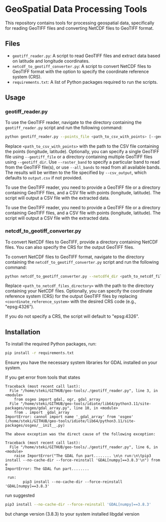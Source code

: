 # GeoSpatial Data Processing Tools

This repository contains tools for processing geospatial data, specifically for reading GeoTIFF files and converting NetCDF files to GeoTIFF format.

## Files

- `geotiff_reader.py`: A script to read GeoTIFF files and extract data based on latitude and longitude coordinates.
- `netcdf_to_geotiff_converter.py`: A script to convert NetCDF files to GeoTIFF format with the option to specify the coordinate reference system (CRS).
- `requirements.txt`: A list of Python packages required to run the scripts.

## Usage

### geotiff_reader.py
To use the GeoTIFF reader, navigate to the directory containing the `geotiff_reader.py` script and run the following command:

```sh
python geotiff_reader.py --points_file <path_to_csv_with_points> [--geotiff_file <path_to_geotiff_file>] [--geotiff_dir <path_to_directory_with_geotiff_files>] [--raster_band <band_number>] [--all_bands] [--csv_output <output_csv_file>]
```

Replace `<path_to_csv_with_points>` with the path to the CSV file containing the points (longitude, latitude). Optionally, you can specify a single GeoTIFF file using `--geotiff_file` or a directory containing multiple GeoTIFF files using `--geotiff_dir`. Use `--raster_band` to specify a particular band to read from the GeoTIFF file(s), or use `--all_bands` to read from all available bands. The results will be written to the file specified by `--csv_output`, which defaults to `output.csv` if not provided.

To use the GeoTIFF reader, you need to provide a GeoTIFF file or a directory containing GeoTIFF files, and a CSV file with points (longitude, latitude). The script will output a CSV file with the extracted data.

To use the GeoTIFF reader, you need to provide a GeoTIFF file or a directory containing GeoTIFF files, and a CSV file with points (longitude, latitude). The script will output a CSV file with the extracted data.

### netcdf_to_geotiff_converter.py

To convert NetCDF files to GeoTIFF, provide a directory containing NetCDF files. You can also specify the CRS for the output GeoTIFF files.

To convert NetCDF files to GeoTIFF format, navigate to the directory containing the `netcdf_to_geotiff_converter.py` script and run the following command:

```sh
python netcdf_to_geotiff_converter.py --netcdf4_dir <path_to_netcdf_files_directory> [--crs <coordinate_reference_system>]
```

Replace `<path_to_netcdf_files_directory>` with the path to the directory containing your NetCDF files. Optionally, you can specify the coordinate reference system (CRS) for the output GeoTIFF files by replacing `<coordinate_reference_system>` with the desired CRS code (e.g., "epsg:4326").

If you do not specify a CRS, the script will default to "epsg:4326".

## Installation

To install the required Python packages, run:

```sh
pip install -r requirements.txt
```

Ensure you have the necessary system libraries for GDAL installed on your system.


If you get error from tools that states
```
Traceback (most recent call last):
  File "/home/steki/GITHUB/geo-tools/./geotiff_reader.py", line 3, in <module>
    from osgeo import gdal, ogr, gdal_array
  File "/home/steki/GITHUB/geo-tools/idiote/lib64/python3.11/site-packages/osgeo/gdal_array.py", line 10, in <module>
    from . import _gdal_array
ImportError: cannot import name '_gdal_array' from 'osgeo' (/home/steki/GITHUB/geo-tools/idiote/lib64/python3.11/site-packages/osgeo/__init__.py)

The above exception was the direct cause of the following exception:

Traceback (most recent call last):
  File "/home/steki/GITHUB/geo-tools/./geotiff_reader.py", line 6, in <module>
    raise ImportError("The GDAL fun part........ \n\n run:\n\tpip3 install --no-cache-dir --force-reinstall 'GDAL[numpy]==3.8.3'\n") from e
ImportError: The GDAL fun part........ 

 run:
        pip3 install --no-cache-dir --force-reinstall 'GDAL[numpy]==3.8.3'
```

run suggested 
```sh
pip3 install --no-cache-dir --force-reinstall 'GDAL[numpy]==3.8.3'
``` 
but change version (3.8.3) to your system installed libgdal version
